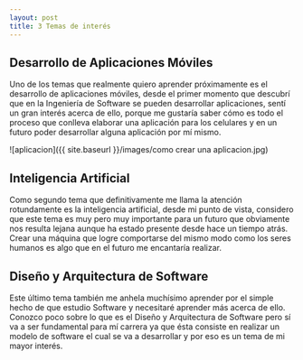 ```yaml
---
layout: post
title: 3 Temas de interés 
---
```





## Desarrollo de Aplicaciones Móviles 


Uno de los temas que realmente quiero aprender próximamente es el desarrollo de aplicaciones móviles, desde el primer momento que descubrí que en la Ingeniería de Software se pueden desarrollar aplicaciones, sentí un gran interés acerca de ello, porque me gustaría saber cómo es todo el proceso que conlleva elaborar una aplicación para los celulares y en un futuro poder desarrollar alguna aplicación por mí mismo.

![aplicacion]({{ site.baseurl }}/images/como crear una aplicacion.jpg)


## Inteligencia Artificial


Como segundo tema que definitivamente me llama la atención rotundamente es la inteligencia artificial, desde mi punto de vista, considero que este tema es muy pero muy importante para un futuro que obviamente nos resulta lejana aunque ha estado presente desde hace un tiempo atrás. Crear una máquina que logre comportarse del mismo modo como los seres humanos es algo que en el futuro me encantaría realizar.



## Diseño y Arquitectura de Software


Este último tema también me anhela muchísimo aprender por el simple hecho de que estudio Software y necesitaré aprender más acerca de ello. Conozco poco sobre lo que es el Diseño y Arquitectura de Software pero sí va a ser fundamental para mí carrera ya que ésta consiste en realizar un modelo de software el cual se va a desarrollar y por eso es un tema de mi mayor interés.


